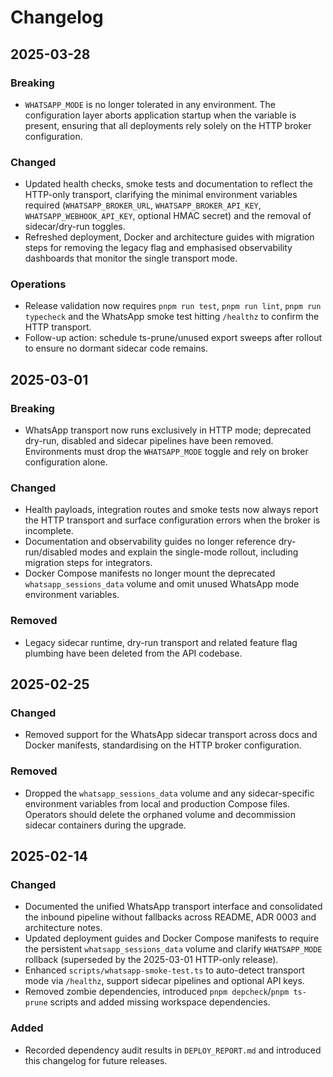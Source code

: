 # Changelog

## 2025-03-28

### Breaking
- `WHATSAPP_MODE` is no longer tolerated in any environment. The configuration layer aborts application startup when the variable is present, ensuring that all deployments rely solely on the HTTP broker configuration.

### Changed
- Updated health checks, smoke tests and documentation to reflect the HTTP-only transport, clarifying the minimal environment variables required (`WHATSAPP_BROKER_URL`, `WHATSAPP_BROKER_API_KEY`, `WHATSAPP_WEBHOOK_API_KEY`, optional HMAC secret) and the removal of sidecar/dry-run toggles.
- Refreshed deployment, Docker and architecture guides with migration steps for removing the legacy flag and emphasised observability dashboards that monitor the single transport mode.

### Operations
- Release validation now requires `pnpm run test`, `pnpm run lint`, `pnpm run typecheck` and the WhatsApp smoke test hitting `/healthz` to confirm the HTTP transport.
- Follow-up action: schedule ts-prune/unused export sweeps after rollout to ensure no dormant sidecar code remains.

## 2025-03-01

### Breaking
- WhatsApp transport now runs exclusively in HTTP mode; deprecated dry-run, disabled and sidecar pipelines have been removed. Environments must drop the `WHATSAPP_MODE` toggle and rely on broker configuration alone.

### Changed
- Health payloads, integration routes and smoke tests now always report the HTTP transport and surface configuration errors when the broker is incomplete.
- Documentation and observability guides no longer reference dry-run/disabled modes and explain the single-mode rollout, including migration steps for integrators.
- Docker Compose manifests no longer mount the deprecated `whatsapp_sessions_data` volume and omit unused WhatsApp mode environment variables.

### Removed
- Legacy sidecar runtime, dry-run transport and related feature flag plumbing have been deleted from the API codebase.
## 2025-02-25

### Changed
- Removed support for the WhatsApp sidecar transport across docs and Docker manifests, standardising on the HTTP broker configuration.

### Removed
- Dropped the `whatsapp_sessions_data` volume and any sidecar-specific environment variables from local and production Compose files. Operators should delete the orphaned volume and decommission sidecar containers during the upgrade.

## 2025-02-14

### Changed
- Documented the unified WhatsApp transport interface and consolidated the inbound pipeline without fallbacks across README, ADR 0003 and architecture notes.
- Updated deployment guides and Docker Compose manifests to require the persistent `whatsapp_sessions_data` volume and clarify `WHATSAPP_MODE` rollback (superseded by the 2025-03-01 HTTP-only release).
- Enhanced `scripts/whatsapp-smoke-test.ts` to auto-detect transport mode via `/healthz`, support sidecar pipelines and optional API keys.
- Removed zombie dependencies, introduced `pnpm depcheck`/`pnpm ts-prune` scripts and added missing workspace dependencies.

### Added
- Recorded dependency audit results in `DEPLOY_REPORT.md` and introduced this changelog for future releases.
